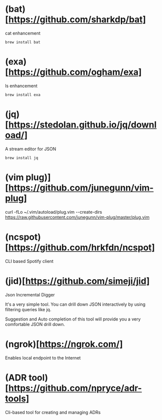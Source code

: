 
# (bat)[https://github.com/sharkdp/bat]

cat enhancement


```
brew install bat
```

# (exa)[https://github.com/ogham/exa]

ls enhancement

```
brew install exa
```

# (jq)[https://stedolan.github.io/jq/download/]

A stream editor for JSON

```
brew install jq
```

# (vim plug)][https://github.com/junegunn/vim-plug]

curl -fLo ~/.vim/autoload/plug.vim --create-dirs https://raw.githubusercontent.com/junegunn/vim-plug/master/plug.vim

# (ncspot)[https://github.com/hrkfdn/ncspot]

CLI based Spotify client

# (jid)[https://github.com/simeji/jid]

Json Incremental Digger

It's a very simple tool.
You can drill down JSON interactively by using filtering queries like jq.

Suggestion and Auto completion of this tool will provide you a very comfortable JSON drill down.

# (ngrok)[https://ngrok.com/]

Enables local endpoint to the Internet

# (ADR tool)[https://github.com/npryce/adr-tools]

Cli-based tool for creating and managing ADRs
